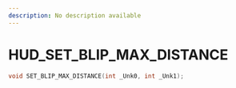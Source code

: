 ```yaml
---
description: No description available 
---
```


# HUD\_SET_BLIP_MAX_DISTANCE

```cpp
void SET_BLIP_MAX_DISTANCE(int _Unk0, int _Unk1);
```